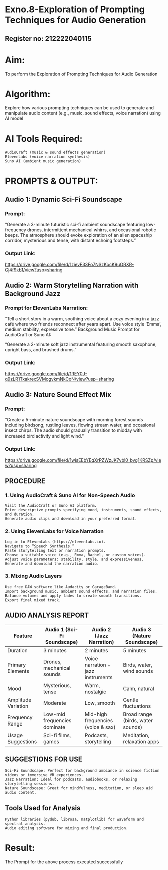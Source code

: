 # Exno.8-Exploration of Prompting Techniques for Audio Generation

## Register no: 212222040115
# Aim: 
To perform the Exploration of Prompting Techniques for Audio Generation
# Algorithm: 
Explore how various prompting techniques can be used to generate and manipulate audio content (e.g., music, sound effects, voice narration) using AI model
# AI Tools Required:
    AudioCraft (music & sound effects generation)
    ElevenLabs (voice narration synthesis)
    Suno AI (ambient music generation)
# PROMPTS & OUTPUT:
## Audio 1: Dynamic Sci-Fi Soundscape
### Prompt:
 “Generate a 3-minute futuristic sci-fi ambient soundscape featuring low-frequency drones, intermittent mechanical whirrs, and occasional robotic beeps. The atmosphere should evoke exploration of an alien spaceship corridor, mysterious and tense, with distant echoing footsteps.”
### Output Link:
https://drive.google.com/file/d/1zjevF33Fo7NSzKocK9uORXR-Gj4f9kb1/view?usp=sharing

## Audio 2: Warm Storytelling Narration with Background Jazz
### Prompt for ElevenLabs Narration:
 “Tell a short story in a warm, soothing voice about a cozy evening in a jazz café where two friends reconnect after years apart. Use voice style ‘Emma’, medium stability, expressive tone.”
Background Music Prompt for AudioCraft or Suno AI:

 “Generate a 2-minute soft jazz instrumental featuring smooth saxophone, upright bass, and brushed drums.”
### Output Link:
https://drive.google.com/file/d/1REY0J-q9zLR1TxakrexSVMogvkmNkCoN/view?usp=sharing

## Audio 3: Nature Sound Effect Mix
### Prompt:
 “Create a 5-minute nature soundscape with morning forest sounds including birdsong, rustling leaves, flowing stream water, and occasional insect chirps. The audio should gradually transition to midday with increased bird activity and light wind.”
### Output Link:
https://drive.google.com/file/d/1wjsEEbYEqXrPZWzJK7vbl0_bvg1KRSZp/view?usp=sharing


## PROCEDURE
### 1. Using AudioCraft & Suno AI for Non-Speech Audio
    Visit the AudioCraft or Suno AI platform.
    Enter descriptive prompts specifying mood, instruments, sound effects, and duration.
    Generate audio clips and download in your preferred format.

### 2. Using ElevenLabs for Voice Narration
    Log in to ElevenLabs (https://elevenlabs.io).
    Navigate to “Speech Synthesis.”
    Paste storytelling text or narration prompts.
    Choose a suitable voice (e.g., Emma, Rachel, or custom voices).
    Adjust voice parameters: stability, style, and expressiveness.
    Generate and download the narration audio.


### 3. Mixing Audio Layers
    Use free DAW software like Audacity or GarageBand.
    Import background music, ambient sound effects, and narration files.
    Balance volumes and apply fades to create smooth transitions.
    Export final mixed track.
## AUDIO ANALYSIS REPORT

| Feature             | Audio 1 (Sci-Fi Soundscape)  | Audio 2 (Jazz Narration)           | Audio 3 (Nature Soundscape)       |
| ------------------- | ---------------------------- | ---------------------------------- | --------------------------------- |
| Duration            | 3 minutes                    | 2 minutes                          | 5 minutes                         |
| Primary Elements    | Drones, mechanical sounds    | Voice narration + jazz instruments | Birds, water, wind sounds         |
| Mood                | Mysterious, tense            | Warm, nostalgic                    | Calm, natural                     |
| Amplitude Variation | Moderate                     | Low, smooth                        | Gentle fluctuations               |
| Frequency Range     | Low-mid frequencies dominate | Mid-high frequencies (voice & sax) | Broad range (birds, water sounds) |
| Usage Suggestions   | Sci-fi films, games          | Podcasts, storytelling             | Meditation, relaxation apps       |

## SUGGESTIONS FOR USE
    Sci-Fi Soundscape: Perfect for background ambiance in science fiction videos or immersive VR experiences.
    Jazz Narration: Ideal for podcasts, audiobooks, or relaxing storytelling sessions.
    Nature Soundscape: Great for mindfulness, meditation, or sleep aid audio content.

## Tools Used for Analysis
    Python libraries (pydub, librosa, matplotlib) for waveform and spectral analysis.
    Audio editing software for mixing and final production.

 

# Result: 
The Prompt for the above process executed successfully
